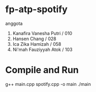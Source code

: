 # fp-atp-spotify

anggota
1. Kanafira Vanesha Putri / 010
2. Hansen Chang / 028
3. Ica Zika Hamizah / 058
4. Ni'mah Fauziyyah Atok / 103

# Compile and Run
g++ main.cpp spotify.cpp -o main
./main
